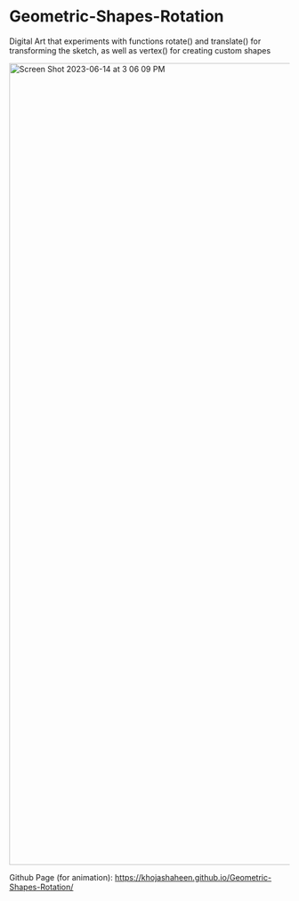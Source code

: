 # Geometric-Shapes-Rotation
Digital Art that experiments with functions rotate() and translate() for transforming the sketch, as well as vertex() for creating custom shapes


<img width="1438" alt="Screen Shot 2023-06-14 at 3 06 09 PM" src="https://github.com/khojashaheen/Geometric-Shapes-Rotation/assets/132402838/1c788623-2005-41fc-b74f-1e4016e2c590">


Github Page (for animation): https://khojashaheen.github.io/Geometric-Shapes-Rotation/
